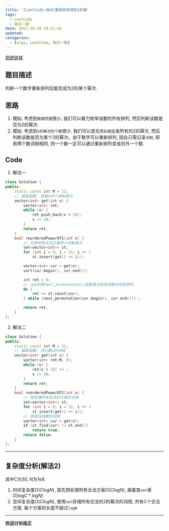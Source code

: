 ```yaml
---
title: '[LeetCode-869]重新排序得到2的幂'
tags:
  - LeetCode
  - 每日一题
date: 2021-10-28 10:51:44
updated:
categories:
  - [algo, LeetCode, 每日一题]
---
```


[原题链接](https://leetcode-cn.com/problems/reordered-power-of-2/)

## 题目描述

判断一个数字重新排列后能否成为2的某个幂次.

<!-- more --> 

## 思路

1. 模拟: 考虑到`数据范围`很小, 我们可以暴力枚举该数的所有排列, 然后判断该数是否为2的幂次.
2. 模拟: 考虑到`2的幂次的个数`很少, 我们可以首先`预处理`出来所有的2的幂次, 然后判断该数是否为某个2的幂次。由于数字可以重新排列, 因此只需记录`词频`, 即若两个数词频相同, 则一个数一定可以通过重新排列变成另外一个数.

## Code

1. 解法一
```cpp
class Solution {
public:
    static const int M = 11;
    // 辅助函数: 获取x的十进制表示
    vector<int> get(int x) {
        vector<int> ret;
        while (x) {
            ret.push_back(x % 10);
            x /= 10;
        }
        return ret;
    }
    bool reorderedPowerOf2(int n) {
        // 记录所有合法方案的十进制表示
        set<vector<int>> st;
        for (int i = 0; i < 31; i ++ ) 
            st.insert(get(1 << i));

        vector<int> cur = get(n);
        sort(cur.begin(), cur.end());

        int ret = 0;
        // cpp利用next_permutation()函数暴力枚举该数的所有排列
        do {
            ret += st.count(cur);
        } while (next_permutation(cur.begin(), cur.end())) ;

        return ret;
    }
};
```
2. 解法二
```cpp 
class Solution {
public:
    static const int M = 11;
    // 辅助函数: 统计数x的词频
    vector<int> get(int x) {
        vector<int> ret(M, 0);
        while (x) {
            ret[x % 10] ++ ;
            x /= 10;
        }
        return ret;
    }
    bool reorderedPowerOf2(int n) {
        // 预处理所有合法的方案的词频
        set<vector<int>> st;
        for (int i = 0; i < 31; i ++ ) 
            st.insert(get(1 << i));
        // 获得当前数的词频
        vector<int> cur = get(n);
        if (st.find(cur) != st.end())
            return true;
        return false;
    }
};
```
----

## 复杂度分析(解法2)

其中C为30, N为1e9.

1. 时间复杂度$O(ClogN)$, 首先预处理所有合法方案$O(ClogN)$, 接着查`set`表$O(logC * logN)$
2. 空间复杂度$O(ClogN)$, 使用`set`存储所有合法的2的幂次的词频, 共有C个合法方案, 每个方案的长度不超过`logN`

----
**欢迎讨论指正**